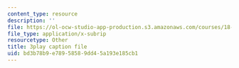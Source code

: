 ```yaml
---
content_type: resource
description: ''
file: https://ol-ocw-studio-app-production.s3.amazonaws.com/courses/18-01sc-single-variable-calculus-fall-2010/bd3b78b9e78958589dd45a193e185cb1_-MI0b4h3rS0.vtt
file_type: application/x-subrip
resourcetype: Other
title: 3play caption file
uid: bd3b78b9-e789-5858-9dd4-5a193e185cb1
---
```


